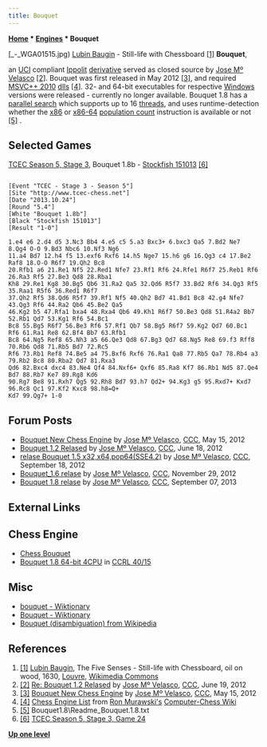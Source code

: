 ```yaml
---
title: Bouquet
---
```

**[Home](Home "Home") * [Engines](Engines "Engines") * Bouquet**

\[\_-\_WGA01515.jpg) [Lubin Baugin](Category:Lubin_Baugin "Category:Lubin Baugin") - Still-life with Chessboard <a id="cite-note-1" href="#cite-ref-1">[1]</a>
**Bouquet**,

an [UCI](UCI "UCI") compliant [Ippolit](Ippolit "Ippolit") [derivative](Category:Derivative "Category:Derivative") served as closed source by [Jose Mº Velasco](Jose_Maria_Velasco "Jose Maria Velasco") <a id="cite-note-2" href="#cite-ref-2">[2]</a>.
Bouquet was first released in May 2012 <a id="cite-note-3" href="#cite-ref-3">[3]</a>,
and required [MSVC++ 2010](https://en.wikipedia.org/wiki/Visual_C%2B%2B) [dlls](https://en.wikipedia.org/wiki/Dynamic-link_library) <a id="cite-note-4" href="#cite-ref-4">[4]</a>.
32- and 64-bit executables for respective [Windows](Windows "Windows") versions were released - currently no longer available.
Bouquet 1.8 has a [parallel search](Parallel_Search "Parallel Search") which supports up to 16 [threads](Thread "Thread"), and uses runtime-detection whether the [x86](X86 "X86") or [x86-64](X86-64 "X86-64") [population count](Population_Count "Population Count") instruction is available or not <a id="cite-note-5" href="#cite-ref-5">[5]</a> .

## Selected Games

[TCEC Season 5, Stage 3](TCEC_Season_5#Stage3 "TCEC Season 5"), Bouquet 1.8b - [Stockfish 151013](Stockfish "Stockfish") <a id="cite-note-6" href="#cite-ref-6">[6]</a>

```

[Event "TCEC - Stage 3 - Season 5"]
[Site "http://www.tcec-chess.net"]
[Date "2013.10.24"]
[Round "5.4"]
[White "Bouquet 1.8b"]
[Black "Stockfish 151013"]
[Result "1-0"]

1.e4 e6 2.d4 d5 3.Nc3 Bb4 4.e5 c5 5.a3 Bxc3+ 6.bxc3 Qa5 7.Bd2 Ne7 8.Qg4 O-O 9.Bd3 Nbc6 10.Nf3 Ng6 
11.a4 Bd7 12.h4 f5 13.exf6 Rxf6 14.h5 Nge7 15.h6 g6 16.Qg3 c4 17.Be2 Raf8 18.O-O R6f7 19.Qh2 Bc8 
20.Rfb1 a6 21.Re1 Nf5 22.Red1 Nfe7 23.Rf1 Rf6 24.Rfe1 R6f7 25.Reb1 Rf6 26.Ra3 Rf5 27.Be3 Qd8 28.Rba1 
Kh8 29.Re1 Kg8 30.Bg5 Qb6 31.Ra2 Qa5 32.Qd6 R5f7 33.Bd2 Rf6 34.Qg3 Rf5 35.Raa1 R5f6 36.Red1 R6f7 
37.Qh2 Rf5 38.Qd6 R5f7 39.Rf1 Nf5 40.Qh2 Bd7 41.Bd1 Bc8 42.g4 Nfe7 43.Qg3 Rf6 44.Ra2 Qb6 45.Be2 Qa5 
46.Kg2 b5 47.Rfa1 bxa4 48.Rxa4 Qb6 49.Kh1 R6f7 50.Be3 Qd8 51.R4a2 Bb7 52.Rb1 Qd7 53.Kg1 Rf6 54.Bc1 
Bc8 55.Bg5 R6f7 56.Be3 Rf6 57.Rf1 Qb7 58.Bg5 R6f7 59.Kg2 Qd7 60.Bc1 Rf6 61.Ra1 Re8 62.Bf4 Bb7 63.Rfb1 
Bc8 64.Ng5 Ref8 65.Nh3 a5 66.Qe3 Qd8 67.Bg3 Qd7 68.Ng5 Re8 69.f3 Rff8 70.Rb6 Qd8 71.Rb5 Bd7 72.Rc5 
Rf6 73.Rb1 Ref8 74.Be5 a4 75.Bxf6 Rxf6 76.Ra1 Qa8 77.Rb5 Qa7 78.Rb4 a3 79.Rb2 Bc8 80.Rba2 Qd7 81.Rxa3 
Qd6 82.Bxc4 dxc4 83.Ne4 Qf4 84.Nxf6+ Qxf6 85.Ra8 Kf7 86.Rb1 Nd5 87.Qe4 Bd7 88.Rb7 Ke7 89.Rg8 Kd6 
90.Rg7 Be8 91.Rxh7 Qg5 92.Rh8 Bd7 93.h7 Qd2+ 94.Kg3 g5 95.Rxd7+ Kxd7 96.Rc8 Qc1 97.Kf2 Kxc8 98.h8=Q+ 
Kd7 99.Qg7+ 1-0

```

## Forum Posts

- [Bouquet New Chess Engine](http://www.talkchess.com/forum/viewtopic.php?t=43714) by [Jose Mº Velasco](Jose_Maria_Velasco "Jose Maria Velasco"), [CCC](CCC "CCC"), May 15, 2012
- [Bouquet 1.2 Relased](http://www.talkchess.com/forum/viewtopic.php?t=44110) by [Jose Mº Velasco](Jose_Maria_Velasco "Jose Maria Velasco"), [CCC](CCC "CCC"), June 18, 2012
- [relase Bouquet 1.5 x32,x64,pop64(SSE4.2)](http://www.talkchess.com/forum/viewtopic.php?t=45211) by [Jose Mº Velasco](Jose_Maria_Velasco "Jose Maria Velasco"), [CCC](CCC "CCC"), September 18, 2012
- [Bouquet_1.6 relase](http://www.talkchess.com/forum/viewtopic.php?t=46205) by [Jose Mº Velasco](Jose_Maria_Velasco "Jose Maria Velasco"), [CCC](CCC "CCC"), November 29, 2012
- [Bouquet 1.8 relase](http://www.talkchess.com/forum/viewtopic.php?t=49271) by [Jose Mº Velasco](Jose_Maria_Velasco "Jose Maria Velasco"), [CCC](CCC "CCC"), September 07, 2013

## External Links

## Chess Engine

- [Chess Bouquet](https://sites.google.com/site/chessbouquet/)
- [Bouquet 1.8 64-bit 4CPU](http://ccrl.chessdom.com/ccrl/4040/cgi/engine_details.cgi?print=Details&each_game=1&eng=Bouquet%201.8%2064-bit%204CPU) in [CCRL 40/15](CCRL "CCRL")

## Misc

- [bouquet - Wiktionary](http://en.wiktionary.org/wiki/bouquet)
- [Bouquet - Wiktionary](http://en.wiktionary.org/wiki/Bouquet)
- [Bouquet (disambiguation) from Wikipedia](https://en.wikipedia.org/wiki/Bouquet)

## References

1. <a id="cite-ref-1" href="#cite-note-1">[1]</a> [Lubin Baugin](Category:Lubin_Baugin "Category:Lubin Baugin"), The Five Senses - Still-life with Chessboard, oil on wood, 1630, [Louvre](https://en.wikipedia.org/wiki/The_Louvre), [Wikimedia Commons](https://en.wikipedia.org/wiki/Wikimedia_Commons)
1. <a id="cite-ref-2" href="#cite-note-2">[2]</a> [Re: Bouquet 1.2 Relased](http://www.talkchess.com/forum3/viewtopic.php?t=44110&start=2) by [Jose Mº Velasco](Jose_Maria_Velasco "Jose Maria Velasco"), [CCC](CCC "CCC"), June 19, 2012
1. <a id="cite-ref-3" href="#cite-note-3">[3]</a> [Bouquet New Chess Engine](http://www.talkchess.com/forum/viewtopic.php?t=43714) by [Jose Mº Velasco](Jose_Maria_Velasco "Jose Maria Velasco"), [CCC](CCC "CCC"), May 15, 2012
1. <a id="cite-ref-4" href="#cite-note-4">[4]</a> [Chess Engine List](http://computer-chess.org/doku.php?id=computer_chess:wiki:lists:chess_engine_list) from [Ron Murawski's](Ron_Murawski "Ron Murawski") [Computer-Chess Wiki](http://computer-chess.org/doku.php?id=home)
1. <a id="cite-ref-5" href="#cite-note-5">[5]</a> Bouquet1.8\\Readme_Bouquet.1.8.txt
1. <a id="cite-ref-6" href="#cite-note-6">[6]</a> [TCEC Season 5, Stage 3, Game 24](https://www.tcec-chess.com/archive.html?season=5&stage=3&game=24)

**[Up one level](Engines "Engines")**

